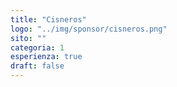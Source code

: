 ```yaml
---
title: "Cisneros"
logo: "../img/sponsor/cisneros.png"
sito: ""
categoria: 1
esperienza: true
draft: false
---
```


  
